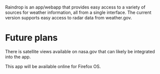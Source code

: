 Raindrop is an app/webapp that provides easy access to a variety of sources for weather information, all from a single interface. The current version supports easy access to radar data from weather.gov.

# Future plans
There is satellite views available on nasa.gov that can likely be integrated into the app.

This app will be available online for Firefox OS.